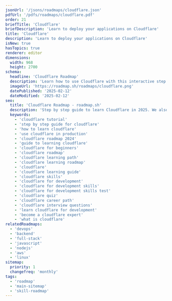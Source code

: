 ```yaml
---
jsonUrl: '/jsons/roadmaps/cloudflare.json'
pdfUrl: '/pdfs/roadmaps/cloudflare.pdf'
order: 21
briefTitle: 'Cloudflare'
briefDescription: 'Learn to deploy your applications on Cloudflare'
title: 'Cloudflare'
description: 'Learn to deploy your applications on Cloudflare'
isNew: true
hasTopics: true
renderer: editor
dimensions:
  width: 968
  height: 2700
schema:
  headline: 'Cloudflare Roadmap'
  description: 'Learn how to use Cloudflare with this interactive step by step guide in 2025. We also have resources and short descriptions attached to the roadmap items so you can get everything you want to learn in one place.'
  imageUrl: 'https://roadmap.sh/roadmaps/cloudflare.png'
  datePublished: '2025-02-12'
  dateModified: '2025-02-12'
seo:
  title: 'Cloudflare Roadmap - roadmap.sh'
  description: 'Step by step guide to learn Cloudflare in 2025. We also have resources and short descriptions attached to the roadmap items so you can get everything you want to learn in one place.'
  keywords:
    - 'cloudflare tutorial'
    - 'step by step guide for cloudflare'
    - 'how to learn cloudflare'
    - 'use cloudflare in production'
    - 'cloudflare roadmap 2024'
    - 'guide to learning cloudflare'
    - 'cloudflare for beginners'
    - 'cloudflare roadmap'
    - 'cloudflare learning path'
    - 'cloudflare learning roadmap'
    - 'cloudflare'
    - 'cloudflare learning guide'
    - 'cloudflare skills'
    - 'cloudflare for development'
    - 'cloudflare for development skills'
    - 'cloudflare for development skills test'
    - 'cloudflare quiz'
    - 'cloudflare career path'
    - 'cloudflare interview questions'
    - 'learn cloudflare for development'
    - 'become a cloudflare expert'
    - 'what is cloudflare'
relatedRoadmaps:
  - 'devops'
  - 'backend'
  - 'full-stack'
  - 'javascript'
  - 'nodejs'
  - 'aws'
  - 'linux'
sitemap:
  priority: 1
  changefreq: 'monthly'
tags:
  - 'roadmap'
  - 'main-sitemap'
  - 'skill-roadmap'
---
```

